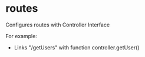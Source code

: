 # routes

Configures routes with Controller Interface

For example:

  - Links "/getUsers" with function controller.getUser()